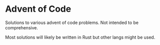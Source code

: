 # Advent of Code
Solutions to various advent of code problems.
Not intended to be comprehensive.

Most solutions will likely be written in Rust but other langs might be used.